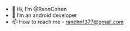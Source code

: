 - 👋 Hi, I’m @RannCohen
- 👀 I’m an android developer
- 📫 How to reach me - ranchn1377@gmail.com

<!---
RannCohen/RannCohen is a ✨ special ✨ repository because its `README.md` (this file) appears on your GitHub profile.
You can click the Preview link to take a look at your changes.
--->
